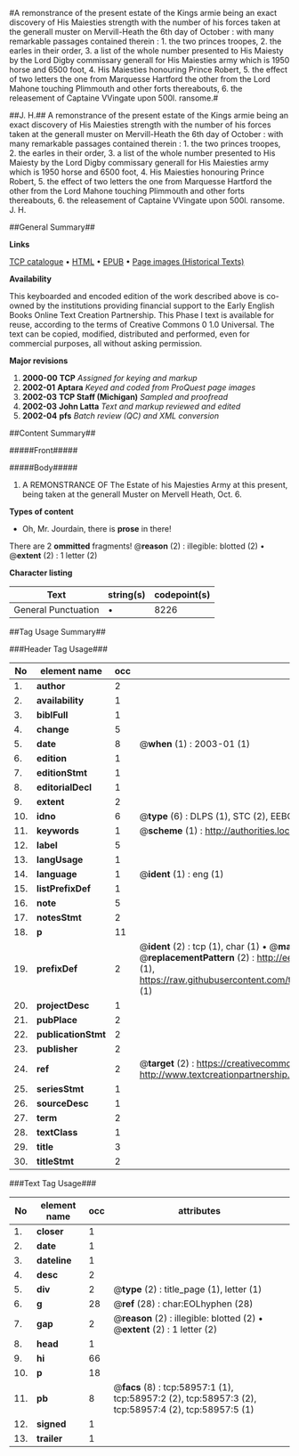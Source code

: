 #A remonstrance of the present estate of the Kings armie being an exact discovery of His Maiesties strength with the number of his forces taken at the generall muster on Mervill-Heath the 6th day of October : with many remarkable passages contained therein : 1. the two princes troopes, 2. the earles in their order, 3. a list of the whole number presented to His Maiesty by the Lord Digby commissary generall for His Maiesties army which is 1950 horse and 6500 foot, 4. His Maiesties honouring Prince Robert, 5. the effect of two letters the one from Marquesse Hartford the other from the Lord Mahone touching Plimmouth and other forts thereabouts, 6. the releasement of Captaine VVingate upon 500l. ransome.#

##J. H.##
A remonstrance of the present estate of the Kings armie being an exact discovery of His Maiesties strength with the number of his forces taken at the generall muster on Mervill-Heath the 6th day of October : with many remarkable passages contained therein : 1. the two princes troopes, 2. the earles in their order, 3. a list of the whole number presented to His Maiesty by the Lord Digby commissary generall for His Maiesties army which is 1950 horse and 6500 foot, 4. His Maiesties honouring Prince Robert, 5. the effect of two letters the one from Marquesse Hartford the other from the Lord Mahone touching Plimmouth and other forts thereabouts, 6. the releasement of Captaine VVingate upon 500l. ransome.
J. H.

##General Summary##

**Links**

[TCP catalogue](http://www.ota.ox.ac.uk/tcp/)  • 
[HTML](http://tei.it.ox.ac.uk/tcp/Texts-HTML/free/A45/A45588.html)  • 
[EPUB](http://tei.it.ox.ac.uk/tcp/Texts-EPUB/free/A45/A45588.epub) • 
[Page images (Historical Texts)](https://data.historicaltexts.jisc.ac.uk/view?pubId=eebo-12293709e&pageId=eebo-12293709e-58957-1)

**Availability**

This keyboarded and encoded edition of the
	       work described above is co-owned by the institutions
	       providing financial support to the Early English Books
	       Online Text Creation Partnership. This Phase I text is
	       available for reuse, according to the terms of Creative
	       Commons 0 1.0 Universal. The text can be copied,
	       modified, distributed and performed, even for
	       commercial purposes, all without asking permission.

**Major revisions**

1. __2000-00__ __TCP__ *Assigned for keying and markup*
1. __2002-01__ __Aptara__ *Keyed and coded from ProQuest page images*
1. __2002-03__ __TCP Staff (Michigan)__ *Sampled and proofread*
1. __2002-03__ __John Latta__ *Text and markup reviewed and edited*
1. __2002-04__ __pfs__ *Batch review (QC) and XML conversion*

##Content Summary##

#####Front#####

#####Body#####

1. A
REMONSTRANCE
OF
The Estate of his Majesties Army at this present,
being taken at the generall Muster on
Mervell Heath, Oct. 6.

**Types of content**

  * Oh, Mr. Jourdain, there is **prose** in there!

There are 2 **ommitted** fragments! 
 @__reason__ (2) : illegible: blotted (2)  •  @__extent__ (2) : 1 letter (2)

**Character listing**


|Text|string(s)|codepoint(s)|
|---|---|---|
|General Punctuation|•|8226|

##Tag Usage Summary##

###Header Tag Usage###

|No|element name|occ|attributes|
|---|---|---|---|
|1.|__author__|2||
|2.|__availability__|1||
|3.|__biblFull__|1||
|4.|__change__|5||
|5.|__date__|8| @__when__ (1) : 2003-01 (1)|
|6.|__edition__|1||
|7.|__editionStmt__|1||
|8.|__editorialDecl__|1||
|9.|__extent__|2||
|10.|__idno__|6| @__type__ (6) : DLPS (1), STC (2), EEBO-CITATION (1), OCLC (1), VID (1)|
|11.|__keywords__|1| @__scheme__ (1) : http://authorities.loc.gov/ (1)|
|12.|__label__|5||
|13.|__langUsage__|1||
|14.|__language__|1| @__ident__ (1) : eng (1)|
|15.|__listPrefixDef__|1||
|16.|__note__|5||
|17.|__notesStmt__|2||
|18.|__p__|11||
|19.|__prefixDef__|2| @__ident__ (2) : tcp (1), char (1)  •  @__matchPattern__ (2) : ([0-9\-]+):([0-9IVX]+) (1), (.+) (1)  •  @__replacementPattern__ (2) : http://eebo.chadwyck.com/downloadtiff?vid=$1&page=$2 (1), https://raw.githubusercontent.com/textcreationpartnership/Texts/master/tcpchars.xml#$1 (1)|
|20.|__projectDesc__|1||
|21.|__pubPlace__|2||
|22.|__publicationStmt__|2||
|23.|__publisher__|2||
|24.|__ref__|2| @__target__ (2) : https://creativecommons.org/publicdomain/zero/1.0/ (1), http://www.textcreationpartnership.org/docs/. (1)|
|25.|__seriesStmt__|1||
|26.|__sourceDesc__|1||
|27.|__term__|2||
|28.|__textClass__|1||
|29.|__title__|3||
|30.|__titleStmt__|2||


###Text Tag Usage###

|No|element name|occ|attributes|
|---|---|---|---|
|1.|__closer__|1||
|2.|__date__|1||
|3.|__dateline__|1||
|4.|__desc__|2||
|5.|__div__|2| @__type__ (2) : title_page (1), letter (1)|
|6.|__g__|28| @__ref__ (28) : char:EOLhyphen (28)|
|7.|__gap__|2| @__reason__ (2) : illegible: blotted (2)  •  @__extent__ (2) : 1 letter (2)|
|8.|__head__|1||
|9.|__hi__|66||
|10.|__p__|18||
|11.|__pb__|8| @__facs__ (8) : tcp:58957:1 (1), tcp:58957:2 (2), tcp:58957:3 (2), tcp:58957:4 (2), tcp:58957:5 (1)|
|12.|__signed__|1||
|13.|__trailer__|1||
